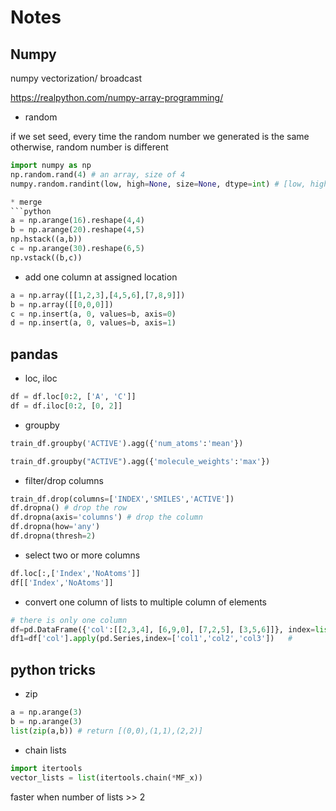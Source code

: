 # Notes

## Numpy

numpy vectorization/ broadcast

https://realpython.com/numpy-array-programming/

* random

if we set seed, every time the random number we generated is the same
otherwise, random number is different
```python
import numpy as np
np.random.rand(4) # an array, size of 4
numpy.random.randint(low, high=None, size=None, dtype=int) # [low, high). If high is None (the default), then results are from [0, low)

* merge
```python
a = np.arange(16).reshape(4,4)
b = np.arange(20).reshape(4,5)
np.hstack((a,b))
c = np.arange(30).reshape(6,5)
np.vstack((b,c))
```

* add one column at assigned location

```python
a = np.array([[1,2,3],[4,5,6],[7,8,9]])
b = np.array([[0,0,0]])
c = np.insert(a, 0, values=b, axis=0)
d = np.insert(a, 0, values=b, axis=1)
```

## pandas

* loc, iloc

```python
df = df.loc[0:2, ['A', 'C']]
df = df.iloc[0:2, [0, 2]]
```

* groupby

```python
train_df.groupby('ACTIVE').agg({'num_atoms':'mean'})

train_df.groupby("ACTIVE").agg({'molecule_weights':'max'})

```

* filter/drop columns
```python
train_df.drop(columns=['INDEX','SMILES','ACTIVE'])
df.dropna() # drop the row
df.dropna(axis='columns') # drop the column
df.dropna(how='any')
df.dropna(thresh=2)
```

* select two or more columns
```python
df.loc[:,['Index','NoAtoms']]
df[['Index','NoAtoms']]
```

* convert one column of lists to multiple column of elements

```python
# there is only one column 
df=pd.DataFrame({'col':[[2,3,4], [6,9,0], [7,2,5], [3,5,6]]}, index=list('abcd'))
df1=df['col'].apply(pd.Series,index=['col1','col2','col3'])   # 
```

## python tricks

* zip

```python
a = np.arange(3)
b = np.arange(3)
list(zip(a,b)) # return [(0,0),(1,1),(2,2)]
```

* chain lists
```python
import itertools
vector_lists = list(itertools.chain(*MF_x))
```

faster when number of lists >> 2
